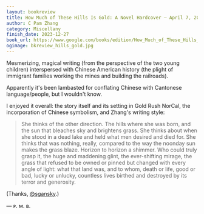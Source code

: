 ```yaml
---
layout: bookreview
title: How Much of These Hills Is Gold: A Novel Hardcover – April 7, 2020
author: C Pam Zhang
category: Miscellany
finish_date: 2023-12-27
book_url: https://www.google.com/books/edition/How_Much_of_These_Hills_Is_Gold/LwcmEAAAQBAJ?hl=en&gbpv=0
ogimage: bkreview_hills_gold.jpg
---
```

Mesmerizing, magical writing (from the perspective of the two young children) interspersed with Chinese American history (the plight of immigrant families working the mines and building the railroads).

Apparently it's been lambasted for conflating Chinese with Cantonese language/people, but I wouldn't know.

I enjoyed it overall: the story itself and its setting in Gold Rush NorCal, the incorporation of Chinese symbolism, and Zhang's writing style:

> She thinks of the other direction. The hills where she was born, and the sun that bleaches sky and brightens grass. She thinks about when she stood in a dead lake and held what men desired and died for. She thinks that was nothing, really, compared to the way the noonday sun makes the grass blaze. Horizon to horizon a shimmer. Who could truly grasp it, the huge and maddening glint, the ever-shifting mirage, the grass that refused to be owned or pinned but changed with every angle of light: what that land was, and to whom, death or life, good or bad, lucky or unlucky, countless lives birthed and destroyed by its terror and generosity.

(Thanks, [@sgansky](https://x.com/sgansky).)

— ᴘ. ᴍ. ʙ.

